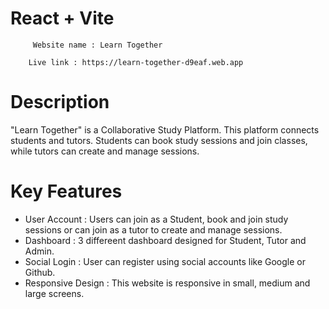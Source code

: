 # React + Vite

         Website name : Learn Together 
   
        Live link : https://learn-together-d9eaf.web.app


# Description 

"Learn Together" is a Collaborative Study Platform. This platform connects students and tutors. Students can book study sessions and join classes, while tutors can create and manage sessions.


# Key Features 

- User Account : Users can join as a Student, book and join study sessions or can join as    a tutor to create and manage sessions. 
- Dashboard : 3 differeent dashboard designed for Student, Tutor and Admin.
- Social Login : User can register using social accounts like Google or Github.
- Responsive Design : This website is responsive in small, medium and large screens.